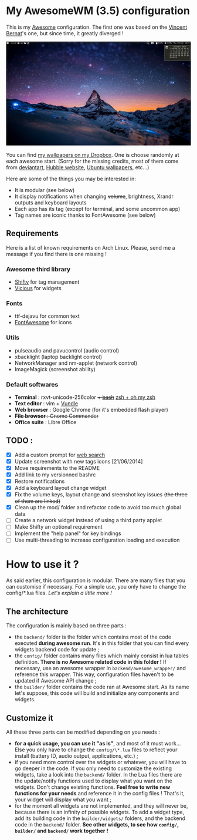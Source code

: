 # My AwesomeWM (3.5) configuration #
This is my [Awesome](http://awesome.naquadah.org) configuration. The first one was
based on the [Vincent Bernat](https://github.com/vincentbernat/awesome-configuration)'s one, but since time, it greatly diverged !

![My screenshot](https://raw.githubusercontent.com/AlexisBRENON/awesome-configuration/master/screenshot.jpg)

You can find [my wallpapers on my Dropbox](https://www.dropbox.com/sh/sz7xcn7ygpxixoz/AAA_jpIMzlLuUy4fwD5S4A0Ma?dl=0). One is choose randomly at each awesome start. (Sorry for the missing credits, most of them come from [deviantart](http://www.deviantart.com/), [Hubble website](http://hubblesite.org/gallery/wallpaper/), [Ubuntu wallpapers](http://www.omgubuntu.co.uk/category/wallpaper), etc...)

Here are some of the things you may be interested in:
* It is modular (see below)
* It display notifications when changing ~~volume~~, brightness, Xrandr outputs and keyboard layouts
* Each app has its tag (except for terminal, and some uncommon app)
* Tag names are iconic thanks to FontAwesome (see below)

## Requirements ##
Here is a list of known requirements on Arch Linux. Please, send me a message if you find there is
one missing !

### Awesome third library ###
* [Shifty](https://github.com/bioe007/awesome-shifty) for tag management
* [Vicious](http://git.sysphere.org/vicious/) for widgets

### Fonts ###
* ttf-dejavu for common text
* [FontAwesome](http://fontawesome.io/) for icons

### Utils ###
* pulseaudio and pavucontrol (audio control)
* xbacklight (laptop backlight control)
* NetworkManager and nm-applet (network control)
* ImageMagick (screenshot ability)

### Default softwares ###
* **Terminal** : rxvt-unicode-256color ~~+ [bash](https://github.com/AlexisBRENON/dotfiles/blob/master/bash.bashrc)~~ [zsh + oh my zsh](https://github.com/AlexisBRENON/dotfiles/blob/master/bash/zshrc)
* **Text editor** : vim + [Vundle](https://github.com/AlexisBRENON/dotfiles/blob/master/vimrc)
* **Web browser** : Google Chrome (for it's embedded flash player)
* ~~**File browser** : Gnome Commander~~
* **Office suite** : Libre Office


## TODO : ##
- [x] Add a custom prompt for [web search](http://awesome.naquadah.org/wiki/Anrxcs_WebSearch_Prompt)
- [x] Update screenshot with new tags icons [21/06/2014]
- [x] Move requirements to the README
- [x] Add link to my versionned bashrc
- [x] Restore notifications
- [x] Add a keyboard layout change widget
- [x] Fix the volume keys, layout change and sreenshot key issues ~~(the three of them are linked)~~
- [x] Clean up the mod/ folder and refactor code to avoid too much global data
- [ ] Create a network widget instead of using a third party applet
- [ ] Make Shifty an optional requirement
- [ ] Implement the "help panel" for key bindings
- [ ] Use multi-threading to increase configuration loading and execution

# How to use it ?

As said earlier, this configuration is modular. There are many files that you can customise if
necessary. For a simple use, you only have to change the config/\*.lua files. _Let's explain a little
more !_

## The architecture

The configuration is mainly based on three parts :

- the `backend/` folder is the folder which contains most of the code executed **during awesome run**. It's
  in this folder that you can find every widgets backend code for update ;
- the `config/` folder contains many files which mainly consist in lua tables definition. **There is
  no Awesome related code in this folder !** If necessary, use an awesome wrapper in
  `backend/awesome_wrapper/` and
  reference this wrapper. This way, configuration files haven't to be updated if Awesome API change
  ;
- the `builder/` folder contains the code ran at Awesome start. As its name let's suppose, this code
  will build and initialize any components and widgets.

## Customize it

All these three parts can be modified depending on you needs :

 - **for a quick usage, you can use it "as is"**, and most of it must work... Else you only have to change the `config/\*.lua` files to reflect
   your install (battery ID, audio output, applications, etc.) ;
 - if you need more control over the widgets or whatever, you will have to go deeper in the code. If
   you only need to customize the existing widgets, take a look into the `backend/` folder. In the Lua
   files there are the update/notify functions used to display what you want on the widgets. Don't
   change existing functions. **Feel free to write new functions for your needs** and reference it
   in the config files ! That's it, your widget will display what you want ;
 - for the moment all widgets are not implemented, and they will never be, because there is an
   infinity of possible widgets. To add a widget type, add its building code in the
   `builder/widgets/` folders, and the backend code in the `backend/` folder. **See other widgets, to
   see how `config/`, `builder/` and `backend/` work together !**

